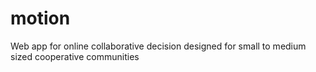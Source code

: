 motion
======

Web app for online collaborative decision designed for small to medium sized cooperative communities
